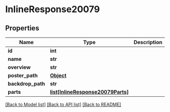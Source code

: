 # InlineResponse20079

## Properties
Name | Type | Description | Notes
------------ | ------------- | ------------- | -------------
**id** | **int** |  | [optional] 
**name** | **str** |  | [optional] 
**overview** | **str** |  | [optional] 
**poster_path** | [**Object**](Object.md) |  | [optional] 
**backdrop_path** | **str** |  | [optional] 
**parts** | [**list[InlineResponse20079Parts]**](InlineResponse20079Parts.md) |  | [optional] 

[[Back to Model list]](../README.md#documentation-for-models) [[Back to API list]](../README.md#documentation-for-api-endpoints) [[Back to README]](../README.md)

